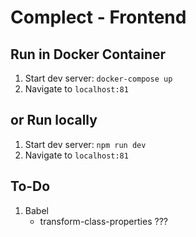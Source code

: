 # Complect - Frontend

## Run in Docker Container
1. Start dev server: `docker-compose up`
2. Navigate to `localhost:81`

## or Run locally
1. Start dev server: `npm run dev`
2. Navigate to `localhost:81`


## To-Do
1. Babel
	* transform-class-properties ???